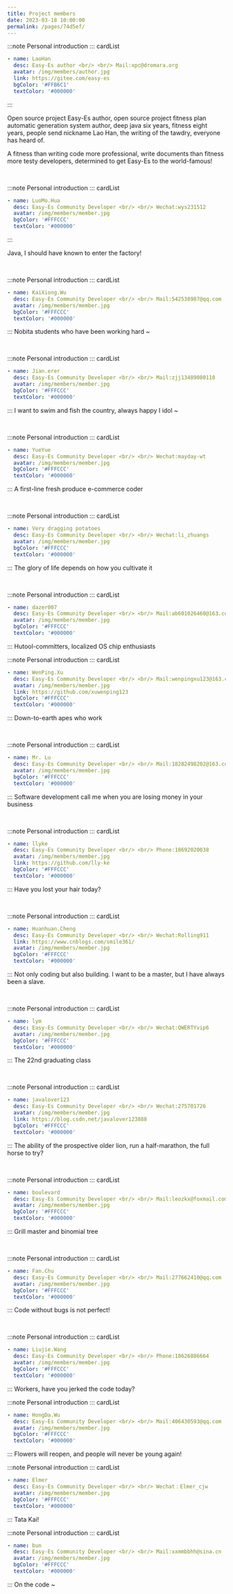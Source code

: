 ```yaml
---
title: Project members
date: 2023-03-18 10:00:00
permalink: /pages/74d5ef/
---
```


:::note Personal introduction
::: cardList
```yaml
- name: LaoHan
  desc: Easy-Es author <br/> <br/> Mail:xpc@dromara.org
  avatar: /img/members/author.jpg
  link: https://gitee.com/easy-es
  bgColor: '#FFB6C1'
  textColor: '#000000'
```
:::

Open source project Easy-Es author, open source project fitness plan automatic generation system author, deep java six years, fitness eight years, people send nickname Lao Han, the writing of the tawdry, everyone has heard of.

A fitness than writing code more professional, write documents than fitness more testy developers, determined to get Easy-Es to the world-famous!

<br/>

:::note Personal introduction
::: cardList
```yaml
- name: LuoMo.Hua
  desc: Easy-Es Community Developer <br/> <br/> Wechat:wys231512
  avatar: /img/members/member.jpg
  bgColor: '#FFFCCC'
  textColor: '#000000'
```
:::

Java, I should have known to enter the factory!

<br/>

:::note Personal introduction
::: cardList
```yaml
- name: KaiXiong.Wu
  desc: Easy-Es Community Developer <br/> <br/> Mail:542538987@qq.com
  avatar: /img/members/member.jpg
  bgColor: '#FFFCCC'
  textColor: '#000000'
```
:::
Nobita students who have been working hard ~

<br/>

:::note Personal introduction
::: cardList
```yaml
- name: Jian.erer
  desc: Easy-Es Community Developer <br/> <br/> Mail:zjj13489080110
  avatar: /img/members/member.jpg
  bgColor: '#FFFCCC'
  textColor: '#000000'
```
:::
I want to swim and fish the country, always happy I idol ~

<br/>

:::note Personal introduction
::: cardList
```yaml
- name: YueYue
  desc: Easy-Es Community Developer <br/> <br/> Wechat:mayday-wt
  avatar: /img/members/member.jpg
  bgColor: '#FFFCCC'
  textColor: '#000000'
```
:::
A first-line fresh produce e-commerce coder

<br/>

:::note Personal introduction
::: cardList
```yaml
- name: Very dragging potatoes
  desc: Easy-Es Community Developer <br/> <br/> Wechat:li_zhuangs
  avatar: /img/members/member.jpg
  bgColor: '#FFFCCC'
  textColor: '#000000'
```
:::
The glory of life depends on how you cultivate it

<br/>

:::note Personal introduction
::: cardList
```yaml
- name: dazer007
  desc: Easy-Es Community Developer <br/> <br/> Mail:ab601026460@163.com
  avatar: /img/members/member.jpg
  bgColor: '#FFFCCC'
  textColor: '#000000'
```
:::
Hutool-committers, localized OS chip enthusiasts
<br/>

:::note Personal introduction
::: cardList
```yaml
- name: WenPing.Xu
  desc: Easy-Es Community Developer <br/> <br/> Mail:wenpingxu123@163.com
  avatar: /img/members/member.jpg
  link: https://github.com/xuwenping123
  bgColor: '#FFFCCC'
  textColor: '#000000'
```
:::
Down-to-earth apes who work

<br/>

:::note Personal introduction
::: cardList
```yaml
- name: Mr. Lu
  desc: Easy-Es Community Developer <br/> <br/> Mail:18282498202@163.com
  avatar: /img/members/member.jpg
  bgColor: '#FFFCCC'
  textColor: '#000000'
```
:::
Software development call me when you are losing money in your business

<br/>

:::note Personal introduction
::: cardList
```yaml
- name: llyke
  desc: Easy-Es Community Developer <br/> <br/> Phone:18692020038
  avatar: /img/members/member.jpg
  link: https://github.com/lly-ke
  bgColor: '#FFFCCC'
  textColor: '#000000'
```
:::
Have you lost your hair today?

<br/>

:::note Personal introduction
::: cardList
```yaml
- name: Huanhuan.Cheng
  desc: Easy-Es Community Developer <br/> <br/> Wechat:Rolling911
  link: https://www.cnblogs.com/smile361/
  avatar: /img/members/member.jpg
  bgColor: '#FFFCCC'
  textColor: '#000000'
```
:::
Not only coding but also building. I want to be a master, but I have always been a slave.

<br/>

:::note Personal introduction
::: cardList
```yaml
- name: lym
  desc: Easy-Es Community Developer <br/> <br/> Wechat:QWERTYvip6
  avatar: /img/members/member.jpg
  bgColor: '#FFFCCC'
  textColor: '#000000'
```
:::
The 22nd graduating class

<br/>

:::note Personal introduction
::: cardList
```yaml
- name: javalover123
  desc: Easy-Es Community Developer <br/> <br/> Wechat:275701726
  avatar: /img/members/member.jpg
  link: https://blog.csdn.net/javalover123888
  bgColor: '#FFFCCC'
  textColor: '#000000'
```
:::
The ability of the prospective older lion, run a half-marathon, the full horse to try?

<br/>

:::note Personal introduction
::: cardList
```yaml
- name: boulevard
  desc: Easy-Es Community Developer <br/> <br/> Mail:leozkx@foxmail.com
  avatar: /img/members/member.jpg
  bgColor: '#FFFCCC'
  textColor: '#000000'
```
:::
Grill master and binomial tree

<br/>

:::note Personal introduction
::: cardList
```yaml
- name: Fan.Chu
  desc: Easy-Es Community Developer <br/> <br/> Mail:277662410@qq.com
  avatar: /img/members/member.jpg
  bgColor: '#FFFCCC'
  textColor: '#000000'
```
:::
Code without bugs is not perfect!

<br/>

:::note Personal introduction
::: cardList
```yaml
- name: Liujie.Wang
  desc: Easy-Es Community Developer <br/> <br/> Phone:18626886664
  avatar: /img/members/member.jpg
  bgColor: '#FFFCCC'
  textColor: '#000000'
```
:::
Workers, have you jerked the code today?

:::note Personal introduction
::: cardList
```yaml
- name: HongDa.Wu
  desc: Easy-Es Community Developer <br/> <br/> Mail:406430593@qq.com
  avatar: /img/members/member.jpg
  bgColor: '#FFFCCC'
  textColor: '#000000'
```
:::
Flowers will reopen, and people will never be young again!

:::note Personal introduction
::: cardList
```yaml
- name: Elmer
  desc: Easy-Es Community Developer <br/> <br/> Wechat：Elmer_cjw
  avatar: /img/members/member.jpg
  bgColor: '#FFFCCC'
  textColor: '#000000'
```
:::
Tata Kai!

:::note Personal introduction
::: cardList
```yaml
- name: bun
  desc: Easy-Es Community Developer <br/> <br/> Mail:xxmmbbhh@sina.cn
  avatar: /img/members/member.jpg
  bgColor: '#FFFCCC'
  textColor: '#000000'
```
:::
On the code ~

<br/>